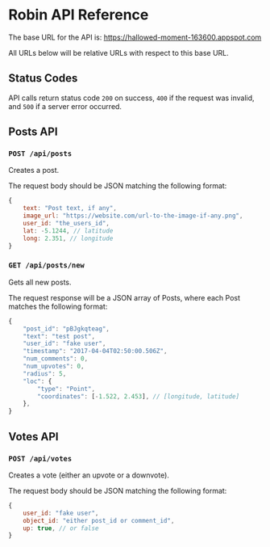 # Robin API Reference

The base URL for the API is: https://hallowed-moment-163600.appspot.com

All URLs below will be relative URLs with respect to this base URL.

## Status Codes

API calls return status code ```200``` on success, ```400``` if the request was invalid, and ```500``` if a server error occurred.

## Posts API

### ```POST /api/posts```

Creates a post.

The request body should be JSON matching the following format:
```javascript
{
    text: "Post text, if any",
    image_url: "https://website.com/url-to-the-image-if-any.png",
    user_id: "the_users_id",
    lat: -5.1244, // latitude
    long: 2.351, // longitude
}
```


### ```GET /api/posts/new```

Gets all new posts.

The request response will be a JSON array of Posts, where each Post matches the following format:
```javascript
{
    "post_id": "pBJgkqteag",
    "text": "test post",
    "user_id": "fake user",
    "timestamp": "2017-04-04T02:50:00.506Z",
    "num_comments": 0,
    "num_upvotes": 0,
    "radius": 5,
    "loc": {
        "type": "Point",
        "coordinates": [-1.522, 2.453], // [longitude, latitude]
    },
}
```

## Votes API

### ```POST /api/votes```

Creates a vote (either an upvote or a downvote).

The request body should be JSON matching the following format:
```javascript
{
    user_id: "fake user",
    object_id: "either post_id or comment_id",
    up: true, // or false
}
```
